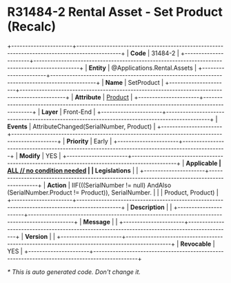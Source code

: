 ﻿---
erp.type: front-end-business-rule
erp.entity: Applications.Rental.Assets
---

# R31484-2 Rental Asset - Set Product (Recalc)
+----------------------+----------------------------------------------------------------------------------------------+
| **Code**             | 31484-2                                                                                      |
+----------------------+----------------------------------------------------------------------------------------------+
| **Entity**           | @Applications.Rental.Assets                                                                  |
+----------------------+----------------------------------------------------------------------------------------------+
| **Name**             | SetProduct                                                                                   |
+----------------------+----------------------------------------------------------------------------------------------+
| **Attribute**        | [Product](../entities/Applications.Rental.Assets.md#product)                                 |
+----------------------+----------------------------------------------------------------------------------------------+
| **Layer**            | Front-End                                                                                    |
+----------------------+----------------------------------------------------------------------------------------------+
| **Events**           | AttributeChanged(SerialNumber, Product)                                                      |
+----------------------+----------------------------------------------------------------------------------------------+
| **Priority**         | Early                                                                                        |
+----------------------+----------------------------------------------------------------------------------------------+
| **Modify**           | YES                                                                                          |
+----------------------+----------------------------------------------------------------------------------------------+
| **Applicable         | [ALL // no condition needed](xref:applicable-legislations)                                   |
| Legislations**       |                                                                                              |
+----------------------+----------------------------------------------------------------------------------------------+
| **Action**           | IIF(((SerialNumber != null) AndAlso (SerialNumber.Product != Product)), SerialNumber.        |
|                      | Product, Product)                                                                            |
+----------------------+----------------------------------------------------------------------------------------------+
| **Description**      |                                                                                              |
+----------------------+----------------------------------------------------------------------------------------------+
| **Message**          |                                                                                              |
+----------------------+----------------------------------------------------------------------------------------------+
| **Version**          |                                                                                              |
+----------------------+----------------------------------------------------------------------------------------------+
| **Revocable**        | YES                                                                                          |
+----------------------+----------------------------------------------------------------------------------------------+

*\* This is auto generated code. Don't change it.*
